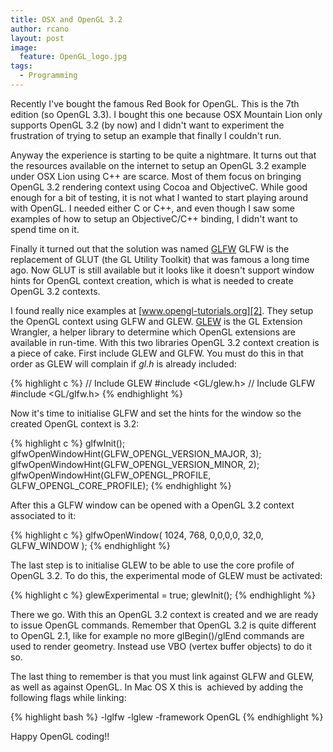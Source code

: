 ```yaml
---
title: OSX and OpenGL 3.2
author: rcano
layout: post
image:
  feature: OpenGL_logo.jpg
tags:
  - Programming
---
```


Recently I've bought the famous Red Book for OpenGL. This is the 7th
edition (so OpenGL 3.3). I bought this one because OSX Mountain Lion only
supports OpenGL 3.2 (by now) and I didn't want to experiment the
frustration of trying to setup an example that finally I couldn't run.

Anyway the experience is starting to be quite a nightmare. It turns out that
the resources available on the internet to setup an OpenGL 3.2 example under
OSX Lion using C++ are scarce. Most of them focus on bringing OpenGL 3.2
rendering context using Cocoa and ObjectiveC. While good enough for a bit of
testing, it is not what I wanted to start playing around with OpenGL. I needed
either C or C++, and even though I saw some examples of how to setup an
ObjectiveC/C++ binding, I didn't want to spend time on it.

Finally it turned out that the solution was named [GLFW][1]
GLFW is the replacement
of GLUT (the GL Utility Toolkit) that was famous a long time ago. Now GLUT is
still available but it looks like it doesn't support window hints for
OpenGL context creation, which is what is needed to create OpenGL 3.2 contexts.

I found really nice examples at [www.opengl-tutorials.org][2]. They setup the
OpenGL context using GLFW and GLEW. [GLEW][3]
is the GL Extension Wrangler, a helper library to
determine which OpenGL extensions are available in run-time. With this two
libraries OpenGL 3.2 context creation is a piece of cake. First include GLEW
and GLFW. You must do this in that order as GLEW will complain if *gl.h* is
already included:

{% highlight c %}
// Include GLEW
#include <GL/glew.h>
// Include GLFW
#include <GL/glfw.h>
{% endhighlight %}

Now it's time to initialise GLFW and set the hints for the window so the
created OpenGL context is 3.2:

{% highlight c %}
glfwInit();
glfwOpenWindowHint(GLFW_OPENGL_VERSION_MAJOR, 3);
glfwOpenWindowHint(GLFW_OPENGL_VERSION_MINOR, 2);
glfwOpenWindowHint(GLFW_OPENGL_PROFILE, GLFW_OPENGL_CORE_PROFILE);
{% endhighlight %}

After this a GLFW window can be opened with a OpenGL 3.2 context associated to
it:

{% highlight c %}
glfwOpenWindow( 1024, 768, 0,0,0,0, 32,0, GLFW_WINDOW );
{% endhighlight %}

The last step is to initialise GLEW to be able to use the core profile of
OpenGL 3.2. To do this, the experimental mode of GLEW must be activated:

{% highlight c %}
glewExperimental = true;
glewInit();
{% endhighlight %}

There we go. With this an OpenGL 3.2 context is created and we are ready to
issue OpenGL commands. Remember that OpenGL 3.2 is quite different to OpenGL
2.1, like for example no more glBegin()/glEnd commands are used to render
geometry. Instead use VBO (vertex buffer objects) to do it so.

The last thing to remember is that you must link against GLFW and GLEW, as well
as against OpenGL. In Mac OS X this is  achieved by adding the following flags
while linking:

{% highlight bash %}
-lglfw -lglew -framework OpenGL
{% endhighlight %}

Happy OpenGL coding!!

 [1]: http://www.glfw.org/
 [2]: http://www.opengl-tutorials.org/
 [3]: http://glew.sourceforge.net/"

